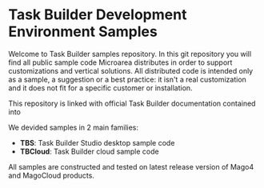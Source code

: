 # Task Builder Development Environment Samples
Welcome to Task Builder samples repository. In this git repository you will find all public sample code Microarea distributes in order to support customizations and vertical solutions. All distributed code is intended only as a sample, a suggestion or a best practice: it isn't a real customization and it does not fit for a specific customer or installation. 

This repository is linked with official Task Builder documentation contained into 

We devided samples in 2 main families: 
* <b>TBS</b>: Task Builder Studio desktop sample code
* <b>TBCloud</b>: Task Builder cloud  sample code

All samples are constructed and tested on latest release version of Mago4 and MagoCloud products. 

